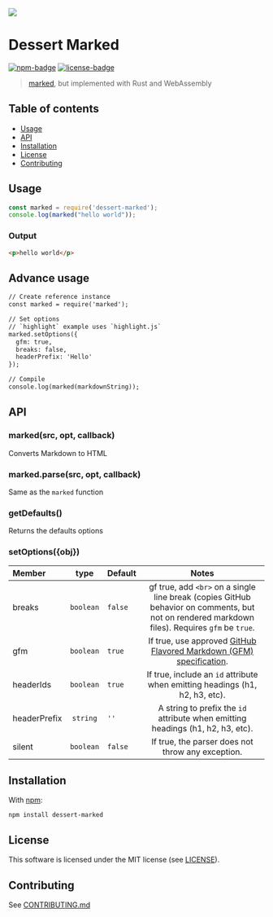 [![](https://user-images.githubusercontent.com/25987204/78205790-10b0c680-74d8-11ea-9767-5bb93e920044.png)](https://dessert.dev/)

Dessert Marked
============

[![npm-badge]][npm-url]
[![license-badge]][license]

[npm-badge]: https://img.shields.io/npm/v/dessert-marked.svg
[npm-url]: https://www.npmjs.org/package/dessert-marked
[license-badge]: https://img.shields.io/github/license/dessert-wasm/dessert-marked
[license]: LICENSE_MIT

> [marked], but implemented with Rust and WebAssembly  

[marked]: https://github.com/markedjs/marked

## Table of contents
* [Usage](#usage)
* [API](#api)
* [Installation](#installation)
* [License](#license)
* [Contributing](#contributing)

## Usage

```js
const marked = require('dessert-marked');
console.log(marked("hello world"));
```

### Output 

```html
<p>hello world</p>
```

## Advance usage

```html
// Create reference instance
const marked = require('marked');

// Set options
// `highlight` example uses `highlight.js`
marked.setOptions({
  gfm: true,
  breaks: false,
  headerPrefix: 'Hello'
});

// Compile
console.log(marked(markdownString));
```

## API

### marked(src, opt, callback)

Converts Markdown to HTML

### marked.parse(src, opt, callback)

Same as the `marked` function

### getDefaults()

Returns the defaults options

### setOptions({obj})

| Member|    type | Default|    Notes  |
|:------|:-------:|:-------|:----------:|
| breaks| `boolean`  | `false`    | gf true, add `<br>` on a single line break (copies GitHub behavior on comments, but not on rendered markdown files). Requires `gfm` be `true`.     |
| gfm   | `boolean` | `true`  | If true, use approved [GitHub Flavored Markdown (GFM) specification](https://github.github.com/gfm/).    |
| headerIds | `boolean` | `true`  | If true, include an `id` attribute when emitting headings (h1, h2, h3, etc).    |
| headerPrefix | `string` | `''`  | A string to prefix the `id` attribute when emitting headings (h1, h2, h3, etc).    |
| silent | `boolean` | `false`  | If true, the parser does not throw any exception. |

## Installation
With [npm](https://npmjs.org/):
```shell
npm install dessert-marked
```

## License
This software is licensed under the MIT license (see [LICENSE](LICENSE_MIT)).

## Contributing
See [CONTRIBUTING.md](CONTRIBUTING.md)
